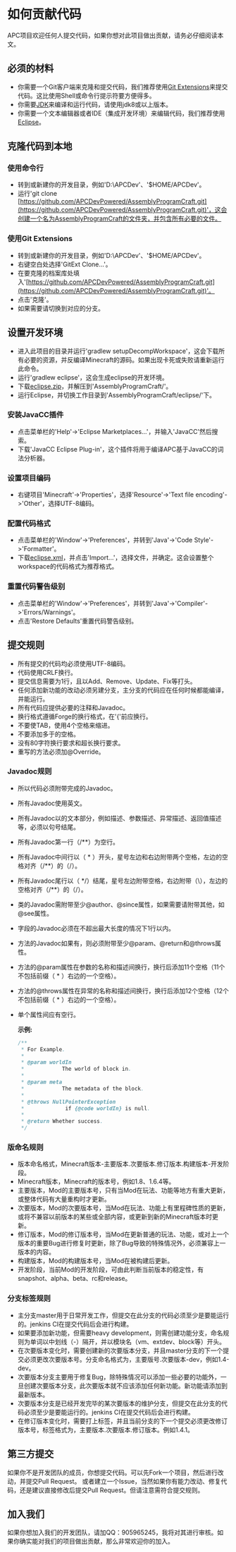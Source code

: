 # 如何贡献代码

APC项目欢迎任何人提交代码，如果你想对此项目做出贡献，请务必仔细阅读本文。

## 必须的材料

* 你需要一个Git客户端来克隆和提交代码，我们推荐使用[Git Extensions](https://github.com/gitextensions/gitextensions)来提交代码。这比使用Shell或命令行提示符要方便得多。
* 你需要[JDK](http://www.oracle.com/technetwork/java/javase/downloads/index.html)来编译和运行代码，请使用jdk8或以上版本。
* 你需要一个文本编辑器或者IDE（集成开发环境）来编辑代码，我们推荐使用[Eclipse](http://www.eclipse.org/downloads/)。

## 克隆代码到本地

### 使用命令行

* 转到或新建你的开发目录，例如'D:\\APCDev'、'$HOME/APCDev'。
* 运行'git clone [https://github.com/APCDevPowered/AssemblyProgramCraft.git](https://github.com/APCDevPowered/AssemblyProgramCraft.git)'，这会创建一个名为AssemblyProgramCraft的文件夹，并包含所有必要的文件。

### 使用Git Extensions

* 转到或新建你的开发目录，例如'D:\\APCDev'、'$HOME/APCDev'。
* 右键空白处选择'GitExt Clone...'。
* 在要克隆的档案库处填入'[https://github.com/APCDevPowered/AssemblyProgramCraft.git](https://github.com/APCDevPowered/AssemblyProgramCraft.git)'。
* 点击'克隆'。
* 如果需要请切换到对应的分支。

## 设置开发环境

* 进入此项目的目录并运行'gradlew setupDecompWorkspace'，这会下载所有必要的资源，并反编译Minecraft的源码。如果出现卡死或失败请重新运行此命令。
* 运行'gradlew eclipse'，这会生成eclipse的开发环境。
* 下载[eclipse.zip](https://github.com/APCDevPowered/Blob/blob/master/eclipse.zip?raw=true)，并解压到'AssemblyProgramCraft/'。
* 运行Eclipse，并切换工作目录到'AssemblyProgramCraft/eclipse/'下。

### 安装JavaCC插件

* 点击菜单栏的'Help'->'Eclipse Marketplaces...'，并输入'JavaCC'然后搜索。
* 下载'JavaCC Eclipse Plug-in'，这个插件将用于编译APC基于JavaCC的词法分析器。

### 设置项目编码

* 右键项目'Minecraft'->'Properties'，选择'Resource'->'Text file encoding'->'Other'，选择UTF-8编码。

### 配置代码格式

* 点击菜单栏的'Window'->'Preferences'，并转到'Java'->'Code Style'->'Formatter'。
* 下载[eclipse.xml](https://github.com/APCDevPowered/Blob/blob/master/eclipse.xml?raw=true)，并点击'Import...'，选择文件，并确定。这会设置整个workspace的代码格式为推荐格式。

### 重置代码警告级别

* 点击菜单栏的'Window'->'Preferences'，并转到'Java'->'Compiler'->'Errors/Warnings'。
* 点击'Restore Defaults'重置代码警告级别。

## 提交规则

* 所有提交的代码均必须使用UTF-8编码。
* 代码使用CRLF换行。
* 提交信息需要为1行，且以Add、Remove、Update、Fix等打头。
* 任何添加新功能的改动必须另建分支，主分支的代码应在任何时候都能编译，并能运行。
* 所有代码应提供必要的注释和Javadoc。
* 换行格式遵循Forge的换行格式，在'{'前应换行。
* 不要使TAB，使用4个空格来缩进。
* 不要添加多于的空格。
* 没有80字符换行要求和超长换行要求。
* 重写的方法必须加@Override。

### Javadoc规则

* 所以代码必须附带完成的Javadoc。 
* 所有Javadoc使用英文。
* 所有Javadoc以的文本部分，例如描述、参数描述、异常描述、返回值描述等，必须以句号结尾。
* 所有Javadoc第一行（/\*\*）为空行。
* 所有Javadoc中间行以（ \* ）开头，星号左边和右边附带两个空格，左边的空格对齐（/\*\*）的（/）。
* 所有Javadoc尾行以（ \*/）结尾，星号左边附带空格，右边附带（\），左边的空格对齐（/\*\*）的（/）。
* 类的Javadoc需附带至少@author、@since属性，如果需要请附带其他，如@see属性。
* 字段的Javadoc必须在不超出最大长度的情况下1行以内。
* 方法的Javadoc如果有，则必须附带至少@param、@return和@throws属性。
* 方法的@param属性在参数的名称和描述间换行，换行后添加11个空格（11个不包括前缀（ * ）右边的一个空格）。
* 方法的@throws属性在异常的名称和描述间换行，换行后添加12个空格（12个不包括前缀（ * ）右边的一个空格）。
* 单个属性间应有空行。

    **示例:**
    
    ```java
    /**
     * For Example.
     * 
     * @param worldIn
     *            The world of block in.
     * 
     * @param meta
     *            The metadata of the block.
     * 
     * @throws NullPointerException
     *             if {@code worldIn} is null.
     * 
     * @return Whether success.
     */
    ```

### 版命名规则

* 版本命名格式，Minecraft版本-主要版本.次要版本.修订版本.构建版本-开发阶段。
* Minecraft版本，Minecraft的版本号，例如1.8、1.6.4等。
* 主要版本，Mod的主要版本号，只有当Mod在玩法、功能等地方有重大更新，或整体代码有大量重构时才更新。
* 次要版本，Mod的次要版本号，当Mod在玩法、功能上有里程碑性质的更新，或将不兼容以前版本的某些或全部内容，或更新到新的Minecraft版本时更新。
* 修订版本，Mod的修订版本号，当Mod在更新普通的玩法、功能，或对上一个版本的重要Bug进行修复时更新，除了Bug导致的特殊情况外，必须兼容上一版本的内容。
* 构建版本，Mod的构建版本号，当Mod在被构建后更新。
* 开发阶段，当前Mod的开发阶段，可由此判断当前版本的稳定性，有snapshot、alpha、beta、rc和release。

### 分支标签规则

* 主分支master用于日常开发工作，但提交在此分支的代码必须至少是要能运行的。jenkins CI在提交代码后会进行构建。
* 如果要添加新功能，但需要heavy development，则需创建功能分支，命名规则为单词以中划线（-）隔开，并以模块名（vm、extdev、block等）开头。
* 在次要版本变化时，需要创建新的次要版本分支，并且master分支的下一个提交必须更改次要版本号。分支命名格式为，主要版号.次要版本-dev，例如1.4-dev。
* 次要版本分支主要用于修复Bug，除特殊情况可以添加一些必要的功能外，一旦创建次要版本分支，此次要版本就不应该添加任何新功能。新功能请添加到最新版本。
* 次要版本分支是已经开发完毕的某次要版本的维护分支，但提交在此分支的代码必须至少是要能运行的。jenkins CI在提交代码后会进行构建。
* 在修订版本变化时，需要打上标签，并且当前分支的下一个提交必须更改修订版本号，标签格式为，主要版本.次要版本.修订版本。例如1.4.1。


## 第三方提交

如果你不是开发团队的成员，你想提交代码。可以先Fork一个项目，然后进行改动，并提交Pull Request。
或者建立一个Issue，当然如果你有能力改动、修复代码，还是建议直接修改后提交Pull Request。但请注意需符合提交规则。

## 加入我们

如果你想加入我们的开发团队，请加QQ：905965245，我将对其进行审核。如果你确实能对我们的项目做出贡献，那么非常欢迎你的加入。
